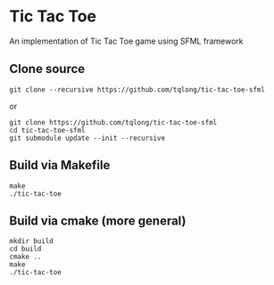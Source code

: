 # Tic Tac Toe
An implementation of Tic Tac Toe game using SFML framework

## Clone source
```
git clone --recursive https://github.com/tqlong/tic-tac-toe-sfml
```
or
```
git clone https://github.com/tqlong/tic-tac-toe-sfml
cd tic-tac-toe-sfml
git submodule update --init --recursive
```

## Build via Makefile
```
make
./tic-tac-toe
```

## Build via cmake (more general)
```
mkdir build
cd build
cmake ..
make
./tic-tac-toe
```